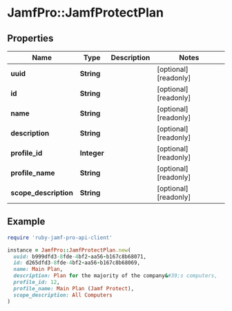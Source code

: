 # JamfPro::JamfProtectPlan

## Properties

| Name | Type | Description | Notes |
| ---- | ---- | ----------- | ----- |
| **uuid** | **String** |  | [optional][readonly] |
| **id** | **String** |  | [optional][readonly] |
| **name** | **String** |  | [optional][readonly] |
| **description** | **String** |  | [optional][readonly] |
| **profile_id** | **Integer** |  | [optional][readonly] |
| **profile_name** | **String** |  | [optional][readonly] |
| **scope_description** | **String** |  | [optional][readonly] |

## Example

```ruby
require 'ruby-jamf-pro-api-client'

instance = JamfPro::JamfProtectPlan.new(
  uuid: b999dfd3-8fde-4bf2-aa56-b167c8b68071,
  id: d265dfd3-8fde-4bf2-aa56-b167c8b68069,
  name: Main Plan,
  description: Plan for the majority of the company&#39;s computers,
  profile_id: 12,
  profile_name: Main Plan (Jamf Protect),
  scope_description: All Computers
)
```

